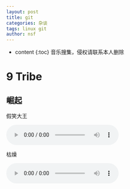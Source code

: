 ```yaml
---
layout: post
title: git
categories: 杂谈
tags: linux git
author: nsf
---
```


* content
{:toc}
音乐搜集，侵权请联系本人删除





# 9 Tribe

## 崛起

假笑大王

<audio src="https://cdn.jsdelivr.net/gh/nsf-github/tdxlj.github.io@master/_posts/sound/假笑大王。mp3" controls="controls">
Your browser does not support the audio element.
</audio>

枯燥

<audio src="https://cdn.jsdelivr.net/gh/nsf-github/tdxlj.github.io@master/_posts/sound/枯燥。mp3" controls="controls">
Your browser does not support the audio element.
</audio>